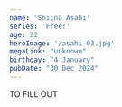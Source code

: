 ```yaml
---
name: 'Shiina Asahi'
series: 'Free!'
age: 22
heroImage: '/asahi-03.jpg'
megaLink: "unknown"
birthday: "4 January"
pubDate: "30 Dec 2024"
---
```

TO FILL OUT